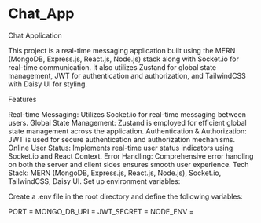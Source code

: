 # Chat_App
Chat Application

This project is a real-time messaging application built using the MERN (MongoDB, Express.js, React.js, Node.js) stack along with Socket.io for real-time communication. It also utilizes Zustand for global state management, JWT for authentication and authorization, and TailwindCSS with Daisy UI for styling.

Features

Real-time Messaging: Utilizes Socket.io for real-time messaging between users.
Global State Management: Zustand is employed for efficient global state management across the application.
Authentication & Authorization: JWT is used for secure authentication and authorization mechanisms.
Online User Status: Implements real-time user status indicators using Socket.io and React Context.
Error Handling: Comprehensive error handling on both the server and client sides ensures smooth user experience.
Tech Stack: MERN (MongoDB, Express.js, React.js, Node.js), Socket.io, TailwindCSS, Daisy UI.
Set up environment variables:

Create a .env file in the root directory and define the following variables:


PORT = <port-number>
MONGO_DB_URI = <mongodb-uri>
JWT_SECRET = <jwt-secret>
NODE_ENV = <node-env>

